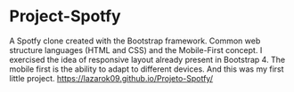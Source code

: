 # Project-Spotfy
A Spotfy clone created with the Bootstrap framework. Common web structure languages (HTML and CSS) and the Mobile-First concept. I exercised the idea of responsive layout already present in Bootstrap 4. The mobile first is the ability to adapt to different devices. And this was my first little project.
https://lazarok09.github.io/Projeto-Spotfy/
